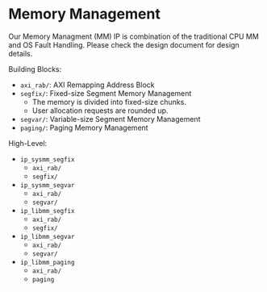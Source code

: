 # Memory Management

Our Memory Managment (MM) IP is combination of the traditional CPU MM
and OS Fault Handling. Please check the design document for design details.

Building Blocks:
- `axi_rab/`: AXI Remapping Address Block
- `segfix/`: Fixed-size Segment Memory Management
	- The memory is divided into fixed-size chunks.
	- User allocation requests are rounded up.
- `segvar/`: Variable-size Segment Memory Management
- `paging/`: Paging Memory Management

High-Level:
- `ip_sysmm_segfix`
	- `axi_rab/`
	- `segfix/`
- `ip_sysmm_segvar`
	- `axi_rab/`
	- `segvar/`
- `ip_libmm_segfix`
	- `axi_rab/`
	- `segfix/`
- `ip_libmm_segvar`
	- `axi_rab/`
	- `segvar/`
- `ip_libmm_paging`
	- `axi_rab/`
	- `paging`
